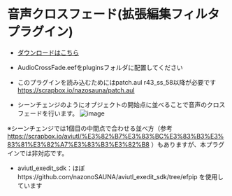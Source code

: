 # 音声クロスフェード(拡張編集フィルタプラグイン)

- [ダウンロードはこちら](../../releases/)
- AudioCrossFade.eefをpluginsフォルダに配置してください

- このプラグインを読み込むためにはpatch.aul r43_ss_58以降が必要です https://scrapbox.io/nazosauna/patch.aul

- シーンチェンジのようにオブジェクトの開始点に並べることで音声のクロスフェードを行います。
![image](https://github.com/nazonoSAUNA/AudioCrossFade.eef/assets/99536641/6513eb99-c80b-46df-93d6-f6039994b8b3)

※シーンチェンジでは1個目の中間点で合わせる並べ方（参考 https://scrapbox.io/aviutl/%E3%82%B7%E3%83%BC%E3%83%B3%E3%83%81%E3%82%A7%E3%83%B3%E3%82%B8 ）もありますが、本プラグインでは非対応です。


- aviutl_exedit_sdk：ほぼhttps://github.com/nazonoSAUNA/aviutl_exedit_sdk/tree/efpip を使用しています
